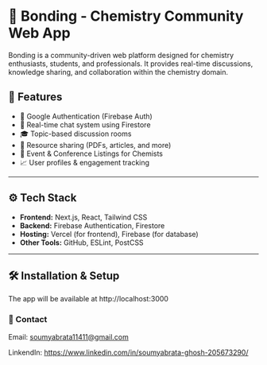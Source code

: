 # 🔬 Bonding - Chemistry Community Web App

Bonding is a community-driven web platform designed for chemistry enthusiasts, students, and professionals. It provides real-time discussions, knowledge sharing, and collaboration within the chemistry domain.

## 🚀 Features

- 🔑 Google Authentication (Firebase Auth)
- 💬 Real-time chat system using Firestore
- 🎓 Topic-based discussion rooms
- 📄 Resource sharing (PDFs, articles, and more)
- 📅 Event & Conference Listings for Chemists
- 📈 User profiles & engagement tracking

---

## ⚙️ Tech Stack

- **Frontend:** Next.js, React, Tailwind CSS
- **Backend:** Firebase Authentication, Firestore
- **Hosting:** Vercel (for frontend), Firebase (for database)
- **Other Tools:** GitHub, ESLint, PostCSS

---

## 🛠️ Installation & Setup

The app will be available at http://localhost:3000

### 📧 Contact

Email: soumyabrata11411@gmail.com

LinkendIn: https://www.linkedin.com/in/soumyabrata-ghosh-205673290/


